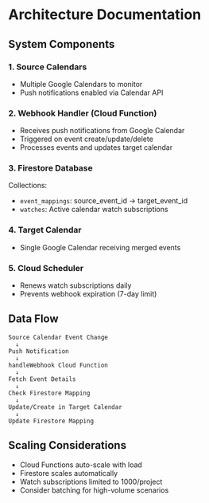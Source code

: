 # Architecture Documentation

## System Components

### 1. Source Calendars
- Multiple Google Calendars to monitor
- Push notifications enabled via Calendar API

### 2. Webhook Handler (Cloud Function)
- Receives push notifications from Google Calendar
- Triggered on event create/update/delete
- Processes events and updates target calendar

### 3. Firestore Database
Collections:
- `event_mappings`: source_event_id → target_event_id
- `watches`: Active calendar watch subscriptions

### 4. Target Calendar
- Single Google Calendar receiving merged events

### 5. Cloud Scheduler
- Renews watch subscriptions daily
- Prevents webhook expiration (7-day limit)

## Data Flow

```
Source Calendar Event Change
  ↓
Push Notification
  ↓
handleWebhook Cloud Function
  ↓
Fetch Event Details
  ↓
Check Firestore Mapping
  ↓
Update/Create in Target Calendar
  ↓
Update Firestore Mapping
```

## Scaling Considerations

- Cloud Functions auto-scale with load
- Firestore scales automatically
- Watch subscriptions limited to 1000/project
- Consider batching for high-volume scenarios
